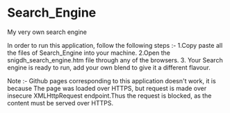 # Search_Engine
My very own search engine

In order to run this application, follow the following steps :-
    1.Copy paste all the files of Search_Engine into your machine.
    2.Open the snigdh_search_engine.htm file through any of the browsers.
    3. Your Search engine is ready to run, add your own blend to give it a different flavour.

Note :- Github pages corresponding to this application doesn't work, it is because The page was loaded over HTTPS, but request is                        made over insecure XMLHttpRequest endpoint.Thus the request is blocked, as the content must be served over HTTPS.
